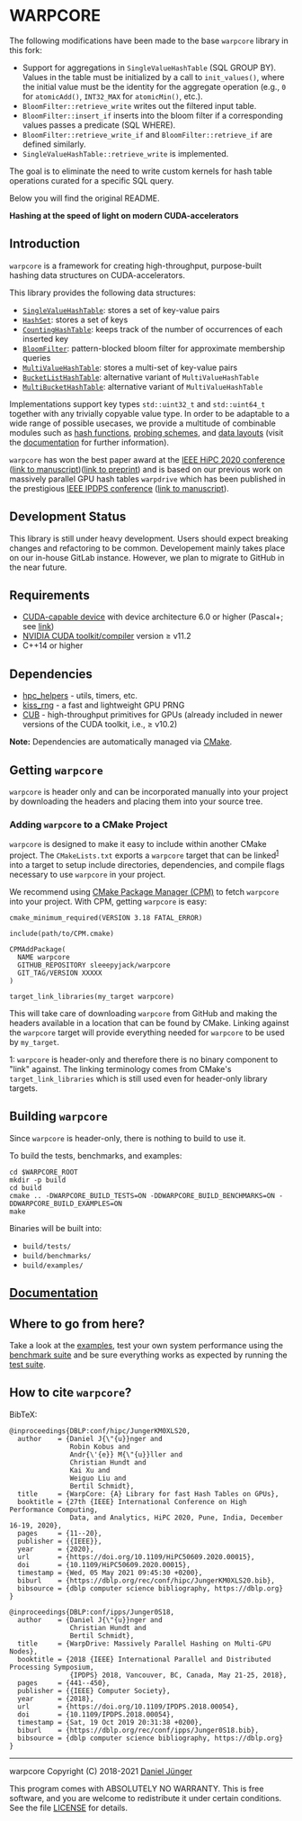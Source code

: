 # WARPCORE

The following modifications have been made to the base `warpcore` library in this fork:
- Support for aggregations in `SingleValueHashTable` (SQL GROUP BY). Values 
  in the table must be initialized by a call to `init_values()`, where the 
  initial value must be the identity for the aggregate operation (e.g., `0` 
  for `atomicAdd()`, `INT32_MAX` for `atomicMin()`, etc.).
- `BloomFilter::retrieve_write` writes out the filtered input table.
- `BloomFilter::insert_if` inserts into the bloom filter if a corresponding 
  values passes a predicate (SQL WHERE).
- `BloomFilter::retrieve_write_if` and `BloomFilter::retrieve_if` are defined similarly.
- `SingleValueHashTable::retrieve_write` is implemented.

The goal is to eliminate the need to write custom kernels for hash table 
operations curated for a specific SQL query.

Below you will find the original README.

**Hashing at the speed of light on modern CUDA-accelerators**

## Introduction
`warpcore` is a framework for creating high-throughput, purpose-built hashing data structures on CUDA-accelerators.

This library provides the following data structures:
- [`SingleValueHashTable`](include/warpcore/single_value_hash_table.cuh): stores a set of key-value pairs
- [`HashSet`](include/warpcore/hash_set.cuh): stores a set of keys
- [`CountingHashTable`](include/warpcore/counting_hash_table.cuh): keeps track of the number of occurrences of each inserted key
- [`BloomFilter`](include/warpcore/bloom_filter.cuh): pattern-blocked bloom filter for approximate membership queries
- [`MultiValueHashTable`](include/warpcore/multi_value_hash_table.cuh): stores a multi-set of key-value pairs
- [`BucketListHashTable`](include/warpcore/bucket_list_hash_table.cuh): alternative variant of `MultiValueHashTable`
- [`MultiBucketHashTable`](include/warpcore/multi_bucket_hash_table.cuh): alternative variant of `MultiValueHashTable`

Implementations support key types `std::uint32_t` and `std::uint64_t` together with any trivially copyable value type. In order to be adaptable to a wide range of possible usecases, we provide a multitude of combinable modules such as [hash functions](include/warpcore/hashers.cuh), [probing schemes](include/warpcore/probing_schemes.cuh), and [data layouts](include/warpcore/storage.cuh) (visit the [documentation](https://sleeepyjack.github.io/warpcore/) for further information).

`warpcore` has won the best paper award at the [IEEE HiPC 2020 conference](https://hipc.org/) ([link to manuscript](https://ieeexplore.ieee.org/document/9406635))([link to preprint](https://arxiv.org/abs/2009.07914)) and is based on our previous work on massively parallel GPU hash tables `warpdrive` which has been published in the prestigious [IEEE IPDPS conference](https://www.ipdps.org/) ([link to manuscript](https://ieeexplore.ieee.org/document/8425198)).

## Development Status

This library is still under heavy development. Users should expect breaking changes and refactoring to be common.
Developement mainly takes place on our in-house GitLab instance. However, we plan to migrate to GitHub in the near future.

## Requirements
- [CUDA-capable device](https://developer.nvidia.com/cuda-gpus) with device architecture 6.0 or higher (Pascal+; see [link](https://en.wikipedia.org/wiki/CUDA#GPUs_supported))
- [NVIDIA CUDA toolkit/compiler](https://developer.nvidia.com/cuda-toolkit) version $\ge$ v11.2
- C++14 or higher

## Dependencies
- [hpc_helpers](https://gitlab.rlp.net/pararch/hpc_helpers) - utils, timers, etc.
- [kiss_rng](https://github.com/sleeepyjack/kiss_rng) - a fast and lightweight GPU PRNG
- [CUB](https://nvlabs.github.io/cub/) - high-throughput primitives for GPUs (already included in newer versions of the CUDA toolkit, i.e., $\ge$ v10.2)

**Note:** Dependencies are automatically managed via [CMake](https://cmake.org/).

## Getting `warpcore`

`warpcore` is header only and can be incorporated manually into your project by downloading the headers and placing them into your source tree.

### Adding `warpcore` to a CMake Project

`warpcore` is designed to make it easy to include within another CMake project.
 The `CMakeLists.txt` exports a `warpcore` target that can be linked<sup>[1](#link-footnote)</sup> into a target to setup include directories, dependencies, and compile flags necessary to use `warpcore` in your project.


We recommend using [CMake Package Manager (CPM)](https://github.com/TheLartians/CPM.cmake) to fetch `warpcore` into your project.
With CPM, getting `warpcore` is easy:

```
cmake_minimum_required(VERSION 3.18 FATAL_ERROR)

include(path/to/CPM.cmake)

CPMAddPackage(
  NAME warpcore
  GITHUB_REPOSITORY sleeepyjack/warpcore
  GIT_TAG/VERSION XXXXX
)

target_link_libraries(my_target warpcore)
```

This will take care of downloading `warpcore` from GitHub and making the headers available in a location that can be found by CMake. Linking against the `warpcore` target will provide everything needed for `warpcore` to be used by `my_target`.

<a name="link-footnote">1</a>: `warpcore` is header-only and therefore there is no binary component to "link" against. The linking terminology comes from CMake's `target_link_libraries` which is still used even for header-only library targets.

## Building `warpcore`

Since `warpcore` is header-only, there is nothing to build to use it.

To build the tests, benchmarks, and examples:

```
cd $WARPCORE_ROOT
mkdir -p build
cd build
cmake .. -DWARPCORE_BUILD_TESTS=ON -DDWARPCORE_BUILD_BENCHMARKS=ON -DDWARPCORE_BUILD_EXAMPLES=ON
make
```
Binaries will be built into:
- `build/tests/`
- `build/benchmarks/`
- `build/examples/`


## [Documentation](docs/index.html)

## Where to go from here?
Take a look at the [examples](examples/README.md), test your own system performance using the [benchmark suite](benchmarks/README.md) and be sure everything works as expected by running the [test suite](tests/README.md).

## How to cite `warpcore`?
BibTeX:
```console
@inproceedings{DBLP:conf/hipc/JungerKM0XLS20,
  author    = {Daniel J{\"{u}}nger and
               Robin Kobus and
               Andr{\'{e}} M{\"{u}}ller and
               Christian Hundt and
               Kai Xu and
               Weiguo Liu and
               Bertil Schmidt},
  title     = {WarpCore: {A} Library for fast Hash Tables on GPUs},
  booktitle = {27th {IEEE} International Conference on High Performance Computing,
               Data, and Analytics, HiPC 2020, Pune, India, December 16-19, 2020},
  pages     = {11--20},
  publisher = {{IEEE}},
  year      = {2020},
  url       = {https://doi.org/10.1109/HiPC50609.2020.00015},
  doi       = {10.1109/HiPC50609.2020.00015},
  timestamp = {Wed, 05 May 2021 09:45:30 +0200},
  biburl    = {https://dblp.org/rec/conf/hipc/JungerKM0XLS20.bib},
  bibsource = {dblp computer science bibliography, https://dblp.org}
}

@inproceedings{DBLP:conf/ipps/Junger0S18,
  author    = {Daniel J{\"{u}}nger and
               Christian Hundt and
               Bertil Schmidt},
  title     = {WarpDrive: Massively Parallel Hashing on Multi-GPU Nodes},
  booktitle = {2018 {IEEE} International Parallel and Distributed Processing Symposium,
               {IPDPS} 2018, Vancouver, BC, Canada, May 21-25, 2018},
  pages     = {441--450},
  publisher = {{IEEE} Computer Society},
  year      = {2018},
  url       = {https://doi.org/10.1109/IPDPS.2018.00054},
  doi       = {10.1109/IPDPS.2018.00054},
  timestamp = {Sat, 19 Oct 2019 20:31:38 +0200},
  biburl    = {https://dblp.org/rec/conf/ipps/Junger0S18.bib},
  bibsource = {dblp computer science bibliography, https://dblp.org}
}
```
***
warpcore Copyright (C) 2018-2021 [Daniel Jünger](https://github.com/sleeepyjack)

This program comes with ABSOLUTELY NO WARRANTY.
This is free software, and you are welcome to redistribute it under certain
conditions. See the file [LICENSE](LICENSE) for details.

[repository]: https://github.com/sleeepyjack/warpcore


